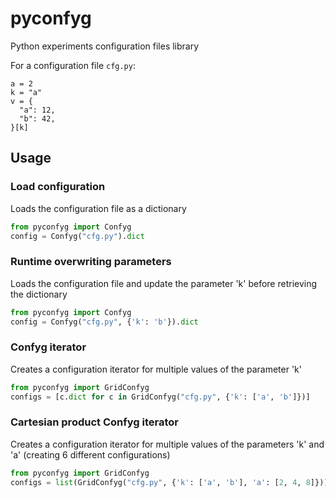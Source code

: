 # pyconfyg

Python experiments configuration files library

For a configuration file `cfg.py`:
```
a = 2
k = "a"
v = {
  "a": 12,
  "b": 42,
}[k]
```

## Usage

### Load configuration
Loads the configuration file as a dictionary
```python
from pyconfyg import Confyg
config = Confyg("cfg.py").dict
```

### Runtime overwriting parameters
Loads the configuration file and update the parameter 'k' before retrieving the dictionary
```python
from pyconfyg import Confyg
config = Confyg("cfg.py", {'k': 'b'}).dict
```

### Confyg iterator
Creates a configuration iterator for multiple values of the parameter 'k'
```python
from pyconfyg import GridConfyg
configs = [c.dict for c in GridConfyg("cfg.py", {'k': ['a', 'b']})]
```


### Cartesian product Confyg iterator
Creates a configuration iterator for multiple values of the parameters 'k' and 'a' (creating 6 different configurations)
```python
from pyconfyg import GridConfyg
configs = list(GridConfyg("cfg.py", {'k': ['a', 'b'], 'a': [2, 4, 8]}))
```
